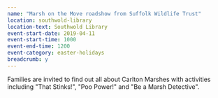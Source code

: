 ```yaml
---
name: "Marsh on the Move roadshow from Suffolk Wildlife Trust"
location: southwold-library
location-text: Southwold Library
event-start-date: 2019-04-11
event-start-time: 1000
event-end-time: 1200
event-category: easter-holidays
breadcrumb: y
---
```


Families are invited to find out all about Carlton Marshes with activities including "That Stinks!", "Poo Power!" and "Be a Marsh Detective".
